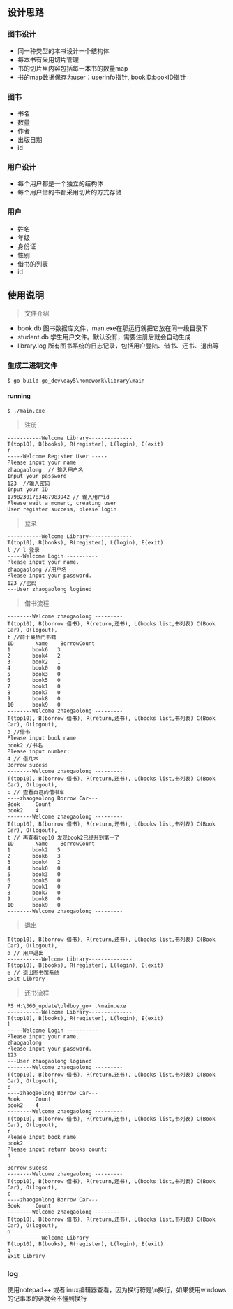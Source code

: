 ## 设计思路

### 图书设计
- 同一种类型的本书设计一个结构体
- 每本书有采用切片管理
- 书的切片里内容包括每一本书的数量map
- 书的map数据保存为user：userinfo指针, bookID:bookID指针

### 图书
- 书名
- 数量
- 作者
- 出版日期
- id

### 用户设计
- 每个用户都是一个独立的结构体
- 每个用户借的书都采用切片的方式存储


### 用户
- 姓名
- 年级
- 身份证
- 性别
- 借书的列表
- id


## 使用说明

> 文件介绍

- book.db 图书数据库文件，man.exe在那运行就把它放在同一级目录下
- student.db 学生用户文件。默认没有，需要注册后就会自动生成
- library.log 所有图书系统的日志记录，包括用户登陆、借书、还书、退出等

### 生成二进制文件

    $ go build go_dev\day5\homework\library\main
    
    
#### running     
    $ ./main.exe
>注册

    -----------Welcome Library--------------
    T(top10), B(books), R(register), L(login), E(exit)
    r
    -----Welcome Register User -----
    Please input your name
    zhaogaolong  // 输入用户名
    Input your password
    123  //输入密码
    Input your ID
    17982301783487983942 // 输入用户id
    Please wait a moment, creating user
    User register success, please login


> 登录

    -----------Welcome Library--------------
    T(top10), B(books), R(register), L(login), E(exit)
    l // l 登录
    -----Welcome Login ----------
    Please input your name.
    zhaogaolong //用户名
    Please input your password.
    123 //密码
    ---User zhaogaolong logined

> 借书流程


    --------Welcome zhaogaolong ---------
    T(top10), B(borrow 借书), R(return,还书), L(books list,书列表) C(Book Car), O(logout),
    t //前十最热门书籍
    ID       Name    BorrowCount
    1       book6   3
    2       book4   2
    3       book2   1
    4       book0   0
    5       book3   0
    6       book5   0
    7       book1   0
    8       book7   0
    9       book8   0
    10      book9   0
    --------Welcome zhaogaolong ---------
    T(top10), B(borrow 借书), R(return,还书), L(books list,书列表) C(Book Car), O(logout),
    b //借书
    Please input book name
    book2 //书名
    Please input number:
    4 // 借几本
    Borrow sucess
    --------Welcome zhaogaolong ---------
    T(top10), B(borrow 借书), R(return,还书), L(books list,书列表) C(Book Car), O(logout),
    c // 查看自己的借书车
    ----zhaogaolong Borrow Car---
    Book     Count
    book2    4
    --------Welcome zhaogaolong ---------
    T(top10), B(borrow 借书), R(return,还书), L(books list,书列表) C(Book Car), O(logout),
    t // 再查看top10 发现book2已经升到第一了
    ID       Name    BorrowCount
    1       book2   5
    2       book6   3
    3       book4   2
    4       book0   0
    5       book3   0
    6       book5   0
    7       book1   0
    8       book7   0
    9       book8   0
    10      book9   0
    --------Welcome zhaogaolong ---------

> 退出

    T(top10), B(borrow 借书), R(return,还书), L(books list,书列表) C(Book Car), O(logout),
    o // 用户退出
    -----------Welcome Library--------------
    T(top10), B(books), R(register), L(login), E(exit)
    e // 退出图书馆系统
    Exit Library 


> 还书流程

    PS H:\360_update\oldboy_go> .\main.exe
    -----------Welcome Library--------------
    T(top10), B(books), R(register), L(login), E(exit)
    l
    -----Welcome Login ----------
    Please input your name.
    zhaogaolong
    Please input your password.
    123
    ---User zhaogaolong logined
    --------Welcome zhaogaolong ---------
    T(top10), B(borrow 借书), R(return,还书), L(books list,书列表) C(Book Car), O(logout),
    c
    ----zhaogaolong Borrow Car---
    Book     Count
    book2    4
    --------Welcome zhaogaolong ---------
    T(top10), B(borrow 借书), R(return,还书), L(books list,书列表) C(Book Car), O(logout),
    r
    Please input book name
    book2
    Please input return books count:
    4

    Borrow sucess
    --------Welcome zhaogaolong ---------
    T(top10), B(borrow 借书), R(return,还书), L(books list,书列表) C(Book Car), O(logout),
    c
    ----zhaogaolong Borrow Car---
    Book     Count
    --------Welcome zhaogaolong ---------
    T(top10), B(borrow 借书), R(return,还书), L(books list,书列表) C(Book Car), O(logout),
    o
    -----------Welcome Library--------------
    T(top10), B(books), R(register), L(login), E(exit)
    q
    Exit Library
        


### log

使用notepad++ 或者linux编辑器查看，因为换行符是\n换行，如果使用windows的记事本的话就会不懂到换行